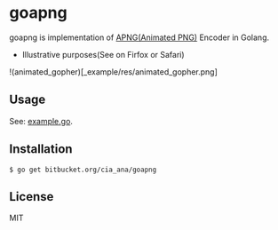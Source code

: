 # goapng
goapng is implementation of [APNG(Animated PNG)](https://developer.mozilla.org/en-US/docs/Mozilla/Tech/APNG) Encoder in Golang.

- Illustrative purposes(See on Firfox or Safari)  

!(animated_gopher)[_example/res/animated_gopher.png]

## Usage
See: [example.go](_example/example.go).

## Installation
``$ go get bitbucket.org/cia_ana/goapng``

## License
MIT
